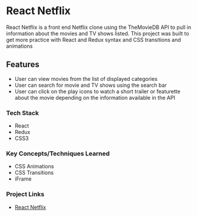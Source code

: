# React Netflix

React Netflix is a front end Netflix clone using the TheMovieDB API to pull in information about the movies and TV shows listed.  This project was built to get more practice with React and Redux syntax and CSS transitions and animations

## Features

* User can view movies from the list of displayed categories
* User can search for movie and TV shows using the search bar
* User can click on the play icons to watch a short trailer or featurette about the movie depending on the information available in the API


### Tech Stack

* React
* Redux
* CSS3

### Key Concepts/Techniques Learned

* CSS Animations
* CSS Transitions
* iFrame

### Project Links

* [React Netflix](http://netflix.seewilsoncode.com)